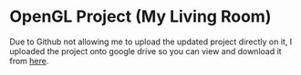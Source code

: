 # OpenGL Project (My Living Room)

Due to Github not allowing me to upload the updated project directly on it, I uploaded the project onto google drive so you can view and download it from [here](https://drive.google.com/file/d/1qugrr7jkIR-nkgUb_35WookwidT0WpDJ/view?usp=sharing).

